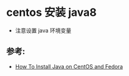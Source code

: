 

# centos 安装 java8

- 注意设置 java 环境变量


## 参考:
- [How To Install Java on CentOS and Fedora](https://www.digitalocean.com/community/tutorials/how-to-install-java-on-centos-and-fedora)





